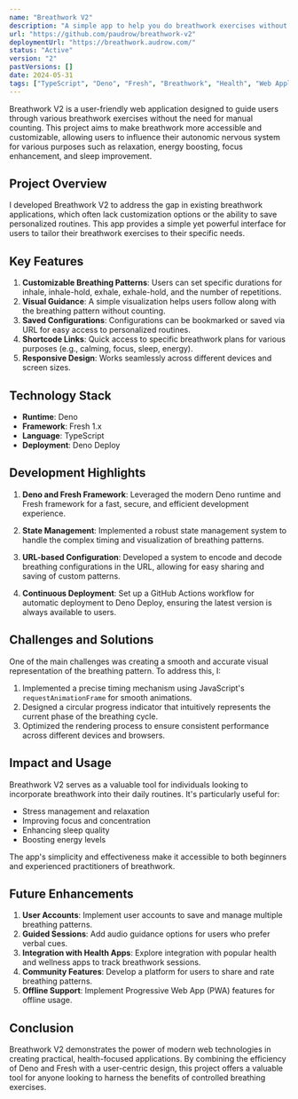 ```yaml
---
name: "Breathwork V2"
description: "A simple app to help you do breathwork exercises without counting, with customizable breathing patterns and visual guidance."
url: "https://github.com/paudrow/breathwork-v2"
deploymentUrl: "https://breathwork.audrow.com/"
status: "Active"
version: "2"
pastVersions: []
date: 2024-05-31
tags: ["TypeScript", "Deno", "Fresh", "Breathwork", "Health", "Web Application"]
---
```


Breathwork V2 is a user-friendly web application designed to guide users through
various breathwork exercises without the need for manual counting. This project
aims to make breathwork more accessible and customizable, allowing users to
influence their autonomic nervous system for various purposes such as
relaxation, energy boosting, focus enhancement, and sleep improvement.

## Project Overview

I developed Breathwork V2 to address the gap in existing breathwork
applications, which often lack customization options or the ability to save
personalized routines. This app provides a simple yet powerful interface for
users to tailor their breathwork exercises to their specific needs.

## Key Features

1. **Customizable Breathing Patterns**: Users can set specific durations for
   inhale, inhale-hold, exhale, exhale-hold, and the number of repetitions.
2. **Visual Guidance**: A simple visualization helps users follow along with the
   breathing pattern without counting.
3. **Saved Configurations**: Configurations can be bookmarked or saved via URL
   for easy access to personalized routines.
4. **Shortcode Links**: Quick access to specific breathwork plans for various
   purposes (e.g., calming, focus, sleep, energy).
5. **Responsive Design**: Works seamlessly across different devices and screen
   sizes.

## Technology Stack

- **Runtime**: Deno
- **Framework**: Fresh 1.x
- **Language**: TypeScript
- **Deployment**: Deno Deploy

## Development Highlights

1. **Deno and Fresh Framework**: Leveraged the modern Deno runtime and Fresh
   framework for a fast, secure, and efficient development experience.

2. **State Management**: Implemented a robust state management system to handle
   the complex timing and visualization of breathing patterns.

3. **URL-based Configuration**: Developed a system to encode and decode
   breathing configurations in the URL, allowing for easy sharing and saving of
   custom patterns.

4. **Continuous Deployment**: Set up a GitHub Actions workflow for automatic
   deployment to Deno Deploy, ensuring the latest version is always available to
   users.

## Challenges and Solutions

One of the main challenges was creating a smooth and accurate visual
representation of the breathing pattern. To address this, I:

1. Implemented a precise timing mechanism using JavaScript's
   `requestAnimationFrame` for smooth animations.
2. Designed a circular progress indicator that intuitively represents the
   current phase of the breathing cycle.
3. Optimized the rendering process to ensure consistent performance across
   different devices and browsers.

## Impact and Usage

Breathwork V2 serves as a valuable tool for individuals looking to incorporate
breathwork into their daily routines. It's particularly useful for:

- Stress management and relaxation
- Improving focus and concentration
- Enhancing sleep quality
- Boosting energy levels

The app's simplicity and effectiveness make it accessible to both beginners and
experienced practitioners of breathwork.

## Future Enhancements

1. **User Accounts**: Implement user accounts to save and manage multiple
   breathing patterns.
2. **Guided Sessions**: Add audio guidance options for users who prefer verbal
   cues.
3. **Integration with Health Apps**: Explore integration with popular health and
   wellness apps to track breathwork sessions.
4. **Community Features**: Develop a platform for users to share and rate
   breathing patterns.
5. **Offline Support**: Implement Progressive Web App (PWA) features for offline
   usage.

## Conclusion

Breathwork V2 demonstrates the power of modern web technologies in creating
practical, health-focused applications. By combining the efficiency of Deno and
Fresh with a user-centric design, this project offers a valuable tool for anyone
looking to harness the benefits of controlled breathing exercises.
